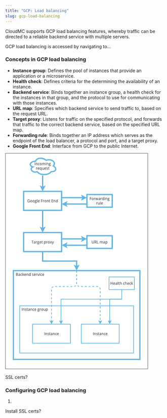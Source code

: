 ```yaml
---
title: "GCP: Load balancing"
slug: gcp-load-balancing
---
```



CloudMC supports GCP load balancing features, whereby traffic can be directed to a reliable backend service with multiple servers.

GCP load balancing is accessed by navigating to...

### Concepts in GCP load balancing

- **Instance group**: Defines the pool of instances that provide an application or a microservice.
- **Health check**: Defines criteria for the determining the availability of an instance.
- **Backend service**: Binds together an instance group, a health check for the instances in that group, and the protocol to use for communicating with those instances.
- **URL map**: Specifies which backend service to send traffic to, based on the request URL.
- **Target proxy**: Listens for traffic on the specified protocol, and forwards that traffic to the correct backend service, based on the specified URL map.
- **Forwarding rule**: Binds together an IP address which serves as the endpoint of the load balancer, a protocol and port, and a target proxy.
- **Google Front End**: Interface from GCP to the public Internet.

![GCP load balancing](../../assets/gcp-load-balancing-en-1.png)

SSL certs?

### Configuring GCP load balancing

1.

Install SSL certs?
